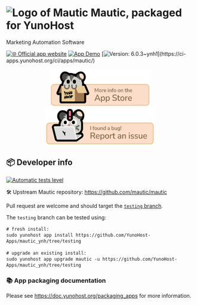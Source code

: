 <!--
N.B.: This README was automatically generated by <https://github.com/YunoHost/apps_tools/blob/main/readme_generator>
It shall NOT be edited by hand.
-->

<h1>
  <img src="https://raw.githubusercontent.com/YunoHost/apps/main/logos/mautic.png" width="32px" alt="Logo of Mautic">
  Mautic, packaged for YunoHost
</h1>

Marketing Automation Software

[![🌐 Official app website](https://img.shields.io/badge/Official_app_website-darkgreen?style=for-the-badge)](https://www.mautic.org/)
[![App Demo](https://img.shields.io/badge/App_Demo-blue?style=for-the-badge)](https://www.mautic.org/demo)
[![Version: 6.0.3~ynh1](https://img.shields.io/badge/Version-6.0.3~ynh1-rgba(0,150,0,1)?style=for-the-badge)](https://ci-apps.yunohost.org/ci/apps/mautic/)

<div align="center">
<a href="https://apps.yunohost.org/app/mautic"><img height="100px" src="https://github.com/YunoHost/yunohost-artwork/raw/refs/heads/main/badges/neopossum-badges/badge_more_info_on_the_appstore.svg"/></a>
<a href="https://github.com/YunoHost-Apps/mautic_ynh/issues"><img height="100px" src="https://github.com/YunoHost/yunohost-artwork/raw/refs/heads/main/badges/neopossum-badges/badge_report_an_issue.svg"/></a>
</div>

## 📦 Developer info

[![Automatic tests level](https://apps.yunohost.org/badge/cilevel/mautic)](https://ci-apps.yunohost.org/ci/apps/mautic/)

🛠️ Upstream Mautic repository: <https://github.com/mautic/mautic>

Pull request are welcome and should target the [`testing` branch](https://github.com/YunoHost-Apps/mautic_ynh/tree/testing).

The `testing` branch can be tested using:
```
# fresh install:
sudo yunohost app install https://github.com/YunoHost-Apps/mautic_ynh/tree/testing

# upgrade an existing install:
sudo yunohost app upgrade mautic -u https://github.com/YunoHost-Apps/mautic_ynh/tree/testing
```

### 📚 App packaging documentation

Please see <https://doc.yunohost.org/packaging_apps> for more information.